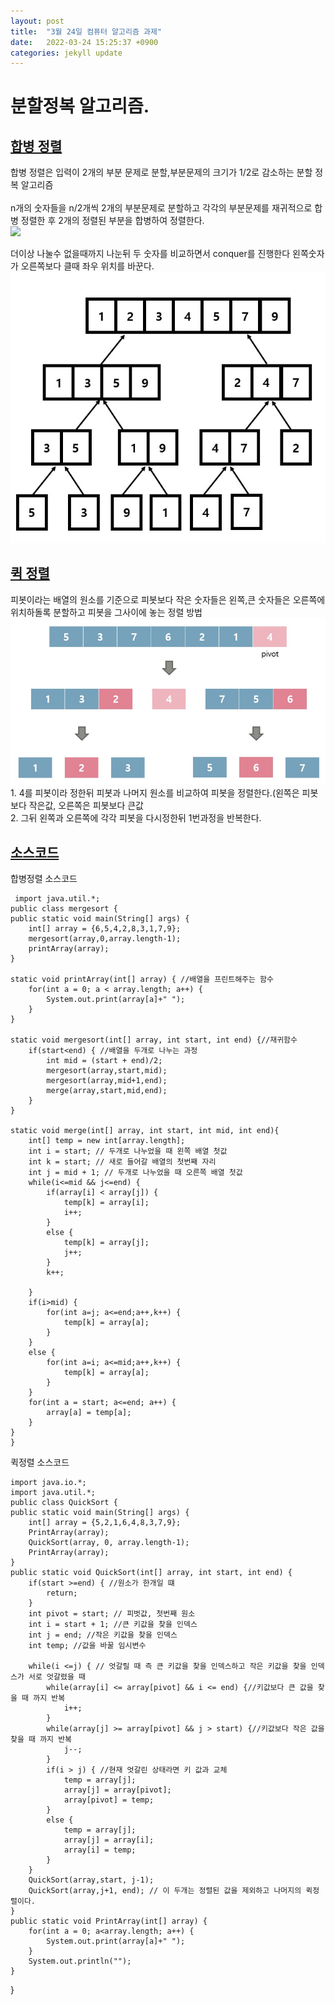 ```yaml
---
layout: post
title:  "3월 24일 컴퓨터 알고리즘 과제"
date:   2022-03-24 15:25:37 +0900
categories: jekyll update
---
```

<html>
<body>
<h1>분할정복 알고리즘.</h1>
<h2><u> 합병 정렬 </u></h2>
합병 정렬은 입력이 2개의 부분 문제로 분할,부분문제의 크기가 1/2로 감소하는 분할 정복 알고리즘 </br>
</br>
n개의 숫자들을 n/2개씩 2개의 부분문제로 분할하고 각각의 부분문제를 재귀적으로 합병 정렬한 후 2개의 정렬된 부분을 합병하여 정렬한다.</br>

<img src="2.html">

더이상 나눌수 없을때까지 나눈뒤 두 숫자를 비교하면서 conquer를 진행한다 왼쪽숫자가 오른쪽보다 클때 좌우 위치를 바꾼다.</br>
<img src ="imgs.jpg">

<h2><u>퀵 정렬</u></h2>
피봇이라는 배열의 원소를 기준으로 피봇보다 작은 숫자들은 왼쪽,큰 숫자들은 오른쪽에 위치하돌록 분할하고 피봇을 그사이에 놓는 정렬 방법</br>
<img src="quick.jpg">
1. 4를 피봇이라 정한뒤 피봇과 나머지 원소를 비교하여 피봇을 정렬한다.(왼쪽은 피봇보다 작은값, 오른쪽은 피봇보다 큰값</br>
2. 그뒤 왼쪽과 오른쪽에 각각 피봇을 다시정한뒤 1번과정을 반복한다.

<h2><u>소스코드 </u></h2>
합병정렬 소스코드</br>

 
	 import java.util.*;
    public class mergesort {
	public static void main(String[] args) {
		int[] array = {6,5,4,2,8,3,1,7,9};
		mergesort(array,0,array.length-1);
		printArray(array);
	}
	
	static void printArray(int[] array) { //배열을 프린트해주는 함수
		for(int a = 0; a < array.length; a++) {
			System.out.print(array[a]+" ");
		}
	}
	
	static void mergesort(int[] array, int start, int end) {//재귀함수
		if(start<end) { //배열을 두개로 나누는 과정
			int mid = (start + end)/2;
			mergesort(array,start,mid);
			mergesort(array,mid+1,end);
			merge(array,start,mid,end);
		}
	}
	
	static void merge(int[] array, int start, int mid, int end){
		int[] temp = new int[array.length];
		int i = start; // 두개로 나누었을 때 왼쪽 배열 첫값
		int k = start; // 새로 들어갈 배열의 첫번째 자리
		int j = mid + 1; // 두개로 나누었을 때 오른쪽 배열 첫값
		while(i<=mid && j<=end) {
			if(array[i] < array[j]) {
				temp[k] = array[i];
				i++;
			}
			else {
				temp[k] = array[j];
				j++;
			}
			k++;
			
		}
		if(i>mid) {
			for(int a=j; a<=end;a++,k++) {
				temp[k] = array[a];
			}
		}
		else {
			for(int a=i; a<=mid;a++,k++) {
				temp[k] = array[a];
			}
		}
		for(int a = start; a<=end; a++) {
			array[a] = temp[a];	
		}
	}
    } 
	


퀵정렬 소스코드</br>

    import java.io.*;
    import java.util.*;
    public class QuickSort {
	public static void main(String[] args) {
		int[] array = {5,2,1,6,4,8,3,7,9};
		PrintArray(array);
		QuickSort(array, 0, array.length-1);
		PrintArray(array);
	}
	public static void QuickSort(int[] array, int start, int end) {
		if(start >=end) { //원소가 한개일 떄
			return;
		}
		int pivot = start; // 피벗값, 첫번째 원소
		int i = start + 1; //큰 키값을 찾을 인덱스
		int j = end; //작은 키값을 찾을 인덱스
		int temp; //값을 바꿀 임시변수
		
		while(i <=j) { // 엇갈릴 때 즉 큰 키값을 찾을 인덱스하고 작은 키값을 찾을 인덱스가 서로 엇갈렸을 때
			while(array[i] <= array[pivot] && i <= end) {//키값보다 큰 값을 찾을 때 까지 반복
				i++;
			}
			while(array[j] >= array[pivot] && j > start) {//키값보다 작은 값을 찾을 때 까지 반복
				j--;
			}
			if(i > j) { //현재 엇갈린 상태라면 키 값과 교체
				temp = array[j];
				array[j] = array[pivot];
				array[pivot] = temp;
			}
			else {
				temp = array[j];
				array[j] = array[i];
				array[i] = temp;
			}
		}
		QuickSort(array,start, j-1);
		QuickSort(array,j+1, end); // 이 두개는 정렬된 값을 제외하고 나머지의 퀵정렬이다.
	}
	public static void PrintArray(int[] array) {
		for(int a = 0; a<array.length; a++) {
			System.out.print(array[a]+" ");
		}
		System.out.println("");
	}

}


</body>
</html>
